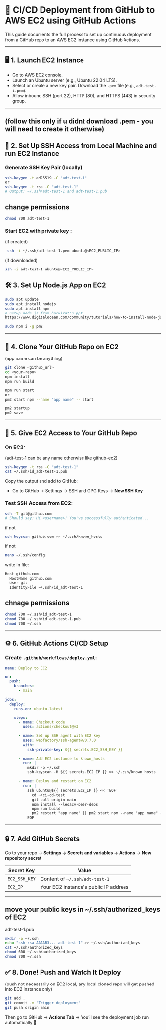# 🚀 CI/CD Deployment from GitHub to AWS EC2 using GitHub Actions

This guide documents the full process to set up continuous deployment from a GitHub repo to an AWS EC2 instance using GitHub Actions.

---

## 🖥️ 1. Launch EC2 Instance

- Go to AWS EC2 console.
- Launch an Ubuntu server (e.g., Ubuntu 22.04 LTS).
- Select or create a new key pair. Download the `.pem` file (e.g., `adt-test-1.pem`).
- Allow inbound SSH (port 22), HTTP (80), and HTTPS (443) in security group.

---

## (follow this only if u didnt download .pem - you will need to create it otherwise)

## 🔐 2. Set Up SSH Access from Local Machine and run EC2 Instance

### Generate SSH Key Pair (locally):

```bash
ssh-keygen -t ed25519 -C "adt-test-1"
or
ssh-keygen -t rsa -C "adt-test-1"
# Output: ~/.ssh/adt-test-1 and adt-test-1.pub
```

## change permissions

```bash
chmod 700 adt-test-1
```

### Start EC2 with private key :

(if created)

```bash
 ssh -i ~/.ssh/adt-test-1.pem ubuntu@<EC2_PUBLIC_IP>
```

(if downloaded)

```bash
ssh -i adt-test-1 ubuntu@<EC2_PUBLIC_IP>
```

## 🛠️ 3. Set Up Node.js App on EC2

```bash
sudo apt update
sudo apt install nodejs
sudo apt install npm
# Setup node js from harkirat's ppt
https://www.digitalocean.com/community/tutorials/how-to-install-node-js-on-ubuntu-20-04

sudo npm i -g pm2
```

---

## 📁 4. Clone Your GitHub Repo on EC2

(app name can be anything)

```bash
git clone <github_url>
cd <your-repo>
npm install
npm run build

npm run start
or
pm2 start npm --name "app name" -- start

pm2 startup
pm2 save
```

---

## 🔐 5. Give EC2 Access to Your GitHub Repo

### On EC2:

(adt-test-1 can be any name otherwise like github-ec2)

```bash
ssh-keygen -t rsa -C "adt-test-1"
cat ~/.ssh/id_adt-test-1.pub
```

Copy the output and add to GitHub:

- Go to GitHub → Settings → SSH and GPG Keys → **New SSH Key**

### Test SSH Access from EC2:

```bash
ssh -T git@github.com
# Should say: Hi <username>! You've successfully authenticated...
```

if not

```bash
ssh-keyscan github.com >> ~/.ssh/known_hosts
```

if not

```bash
nano ~/.ssh/config
```

write in file:

```bash
Host github.com
  HostName github.com
  User git
  IdentityFile ~/.ssh/id_adt-test-1
```

## chnage permissions

```bash
chmod 700 ~/.ssh/id_adt-test-1
chmod 700 ~/.ssh/id_adt-test-1.pub
chmod 700 ~/.ssh
```

---

## ⚙️ 6. GitHub Actions CI/CD Setup

### Create `.github/workflows/deploy.yml`:

```yaml
name: Deploy to EC2

on:
  push:
    branches:
      - main

jobs:
  deploy:
    runs-on: ubuntu-latest

    steps:
      - name: Checkout code
        uses: actions/checkout@v3

      - name: Set up SSH agent with EC2 key
        uses: webfactory/ssh-agent@v0.7.0
        with:
          ssh-private-key: ${{ secrets.EC2_SSH_KEY }}

      - name: Add EC2 instance to known_hosts
        run: |
          mkdir -p ~/.ssh
          ssh-keyscan -H ${{ secrets.EC2_IP }} >> ~/.ssh/known_hosts

      - name: Deploy and restart on EC2
        run: |
          ssh ubuntu@${{ secrets.EC2_IP }} << 'EOF'
            cd ~/ci-cd-test
            git pull origin main
            npm install --legacy-peer-deps
            npm run build
            pm2 restart "app name" || pm2 start npm --name "app name" -- start
          EOF
```

---

## 🔒 7. Add GitHub Secrets

Go to your repo → **Settings → Secrets and variables → Actions** → **New repository secret**

| Secret Key    | Value                                 |
| ------------- | ------------------------------------- |
| `EC2_SSH_KEY` | Content of `~/.ssh/adt-test-1`        |
| `EC2_IP`      | Your EC2 instance's public IP address |

---

## move your public keys in ~/.ssh/authorized_keys of EC2

adt-test-1.pub

```bash
mkdir -p ~/.ssh
echo "ssh-rsa AAAAB3... adt-test-1" >> ~/.ssh/authorized_keys
cat ~/.ssh/authorized_keys
chmod 600 ~/.ssh/authorized_keys
chmod 700 ~/.ssh
```

## ✅ 8. Done! Push and Watch It Deploy

(push not necessarily on EC2 local, any local cloned repo will get pushed into EC2 instance only)

```bash
git add .
git commit -m "Trigger deployment"
git push origin main
```

Then go to GitHub → **Actions Tab** → You’ll see the deployment job run automatically 🚀
